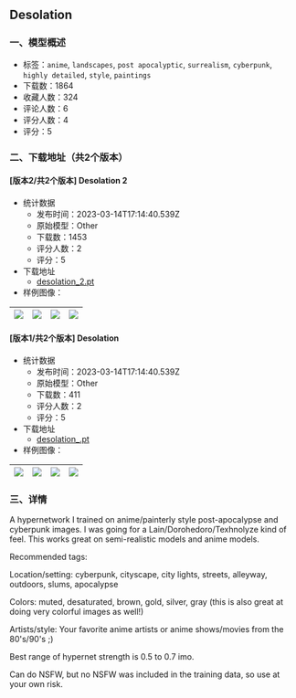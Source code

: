 ## Desolation
### 一、模型概述

- 标签：`anime`, `landscapes`, `post apocalyptic`, `surrealism`, `cyberpunk`, `highly detailed`, `style`, `paintings`
- 下载数：1864
- 收藏人数：324
- 评论人数：6
- 评分人数：4
- 评分：5

### 二、下载地址（共2个版本）

#### [版本2/共2个版本] Desolation 2

- 统计数据
  - 发布时间：2023-03-14T17:14:40.539Z
  - 原始模型：Other
  - 下载数：1453
  - 评分人数：2
  - 评分：5
- 下载地址
  - [desolation_2.pt](https://civitai.com/api/download/models/5049)
- 样例图像：

| <img src="https://image.civitai.com/xG1nkqKTMzGDvpLrqFT7WA/a8ec0e40-ff3f-48e8-36d0-29b2b9bdc700/width=450/37080.jpeg" /> | <img src="https://image.civitai.com/xG1nkqKTMzGDvpLrqFT7WA/f01c92fc-94a9-4d87-4a22-4815305ff700/width=450/37079.jpeg" /> | <img src="https://image.civitai.com/xG1nkqKTMzGDvpLrqFT7WA/c7977d68-1c71-4454-0028-c99bdf878600/width=450/37078.jpeg" /> | <img src="https://image.civitai.com/xG1nkqKTMzGDvpLrqFT7WA/fa30c5a6-1982-49f4-6a23-78b228986900/width=450/37077.jpeg" /> |
| ---- | ---- | ---- | ---- |

#### [版本1/共2个版本] Desolation

- 统计数据
  - 发布时间：2023-03-14T17:14:40.539Z
  - 原始模型：Other
  - 下载数：411
  - 评分人数：2
  - 评分：5
- 下载地址
  - [desolation_.pt](https://civitai.com/api/download/models/4559)
- 样例图像：

| <img src="https://image.civitai.com/xG1nkqKTMzGDvpLrqFT7WA/cfa8c138-2376-451a-9314-779a5320cd00/width=450/31326.jpeg" /> | <img src="https://image.civitai.com/xG1nkqKTMzGDvpLrqFT7WA/d15cf0d9-59ae-46c4-df27-6c4f1c629800/width=450/31335.jpeg" /> | <img src="https://image.civitai.com/xG1nkqKTMzGDvpLrqFT7WA/6f98da05-c329-421c-a5c3-5e2773021600/width=450/31333.jpeg" /> | <img src="https://image.civitai.com/xG1nkqKTMzGDvpLrqFT7WA/23cddacd-7991-4fd4-93ff-41151e603000/width=450/31334.jpeg" /> |
| ---- | ---- | ---- | ---- |


### 三、详情
<p>A hypernetwork I trained on anime/painterly style post-apocalypse and cyberpunk images. I was going for a Lain/Dorohedoro/Texhnolyze kind of feel. This works great on semi-realistic models and anime models.</p><p></p><p>Recommended tags: </p><p>Location/setting: cyberpunk, cityscape, city lights, streets, alleyway, outdoors, slums, apocalypse</p><p></p><p>Colors: muted, desaturated, brown, gold, silver, gray (this is also great at doing very colorful images as well!)</p><p></p><p>Artists/style: Your favorite anime artists or anime shows/movies from the 80's/90's ;)</p><p></p><p>Best range of hypernet strength is 0.5 to 0.7 imo.</p><p></p><p>Can do NSFW, but no NSFW was included in the training data, so use at your own risk.</p>